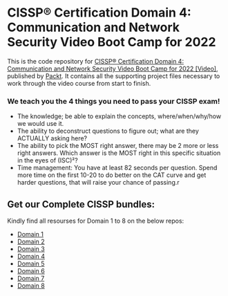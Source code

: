 


# CISSP®️ Certification Domain 4: Communication and Network Security Video Boot Camp for 2022
This is the code repository for [CISSP®️ Certification Domain 4: Communication and Network Security Video Boot Camp for 2022 [Video]](https://www.packtpub.com/product/cissp-certification-domain-4-communication-and-network-security-video-boot-camp-for-2022/9781838648985?_ga=2.62113836.1821478721.1660805166-1836380341.1660805166), published by [Packt](https://www.packtpub.com/?utm_source=github). It contains all the supporting project files necessary to work through the video course from start to finish.

### We teach you the 4 things you need to pass your CISSP exam!

- The knowledge; be able to explain the concepts, where/when/why/how we would use it.
- The ability to deconstruct questions to figure out; what are they ACTUALLY asking here?
- The ability to pick the MOST right answer, there may be 2 more or less right answers.
Which answer is the MOST right in this specific situation in the eyes of (ISC)²?
- Time management: You have at least 82 seconds per question.
Spend more time on the first 10-20 to do better on the CAT curve and get harder questions, that will raise your chance of passing.r

## Get our Complete CISSP bundles:
Kindly find all resourses for Domain 1 to 8 on the below repos:
- [Domain 1](https://github.com/PacktPublishing/CISSP-Certification-Domain-1-Security-and-Risk-Management-Video-Boot-Camp-2022)
- [Domain 2](https://github.com/PacktPublishing/CISSP-Certification-Domain-2-Asset-Security-Video-Boot-Camp-2022)
- [Domain 3](https://github.com/PacktPublishing/CISSP-Certification-Domain-3-Security-Architecture-and-Engineering-Video-Boot-Camp-2022)
- [Domain 4](https://github.com/PacktPublishing/CISSP-Certification-Domain-4-Communication-and-Network-Security-Video-Boot-Camp-2022)
- [Domain 5](https://github.com/PacktPublishing/CISSP-Certification-Domain-5-Identity-and-Access-Management-IAM-Video-Boot-Camp-2022)
- [Domain 6](https://github.com/PacktPublishing/CISSP-Certification-Domain-6-Security-Assessment-and-Testing-Video-Boot-Camp-2022)
- [Domain 7](https://github.com/PacktPublishing/CISSP-Certification-Domain-7-Security-Operations-Video-Boot-Camp-2022)
- [Domain 8](https://github.com/PacktPublishing/CISSP-Certification-Domain-8-Software-Development-Security-Video-Boot-Camp-2022)

